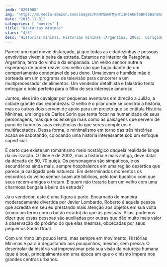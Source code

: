 ```yaml
---
imdb: "0291988"
img: "https://m.media-amazon.com/images/M/MV5BMTMyNTI1NzA0Nl5BMl5BanBnXkFtZTcwMzg1NDMzMQ@@._V1_SY150_CR2,0,101,150_.jpg"
date: "2015-11-01"
categories: [ "movies" ]
title: "Historias mínimas"
stars: "4/5"
desc: "Historias mínimas. Historias mínimas (Argentina, 2002). Dirigido por Carlos Sorin. Escrito por Pablo Solarz. Com Javier Lombardo, Antonio Benedicti, Javiera Bravo, Julia Solomonoff, Laura Vagnoni, Enrique Otranto, Mariela Díaz, María Rosa Cianferoni, María Jiménez del Carmen."
---
```

Parece um road movie disfarçado, já que todas as cidadezinhas e pessoas envolvidas vivem à beira da estrada. Estamos no interior da Patagônia, Argentina, terra do vinho e da empanada. Um velho senhor nutre a esperança de poder reaver seu velho cão que fugiu diante de um comportamento condenável de seu dono. Uma jovem e humilde mãe é sorteada em um programa de televisão para concorrer a um multiprocessador de alimentos. Um vendedor detalhista e falastrão tenta entregar o bolo perfeito para o filho de seu interesse amoroso.

Juntos, eles irão cavalgar por pequenas aventuras em direção a Julião, a cidade grande das redondezas. O velho é o pilar onde se constrói a história, mas os outros dois servem de apoio para um projeto que se entitula História Mínimas, um longa de Carlos Sorin que tenta focar na humanidade de seus personagens, mas que os enxerga mais como as paisagens que servem de pano de fundo às suas existências do que seres complexos e multifacetados. Dessa forma, o minimalismo em torno das três histórias acaba se sabotando, colocando uma história interessante sob um enfoque superficial.

É certo que existe um romantismo meio nostálgico daquela realidade longe da civilização. O filme é de 2002, mas a história é mais antiga, deve datar da década de 80, 70 quiçá. Os personagens são simpáticos, e os secundários ainda mais, sempre hospitaleiros em uma região desértica que parece já castigada pela natureza. Em determinados momentos os encontros do velho senhor soam até bíblicos, pelo tom bucólico com que seus recém-amigos o tratam. E quem não trataria bem um velho com uma charmosa bengala à beira da estrada?

Já o vendedor, este é uma figura à parte. Encarnado de maneira moderadamente divertida por Javier Lombardo, Roberto é aquela pessoa que acredita em seu eu prestando mais atenção aos objetos em sua volta (como um terno com o botão errado) do que às pessoas. Aliás, podemos dizer que essas pessoas são auxiliadas por outras que dão muito mais valor à observação do próximo do que elas mesmas, obcecadas por seus pequenos Santo Graal.

Com um ritmo um pouco lento, mas sempre em movimento, Histórias Mínimas é para ir degustando aos pouquinhos, mesmo, sem pressa. O desenrolar da história vai impressionar pela sua visão da natureza humana (que é boa), principalmente em uma época em que o cinismo impera nos grandes centros urbanos.
